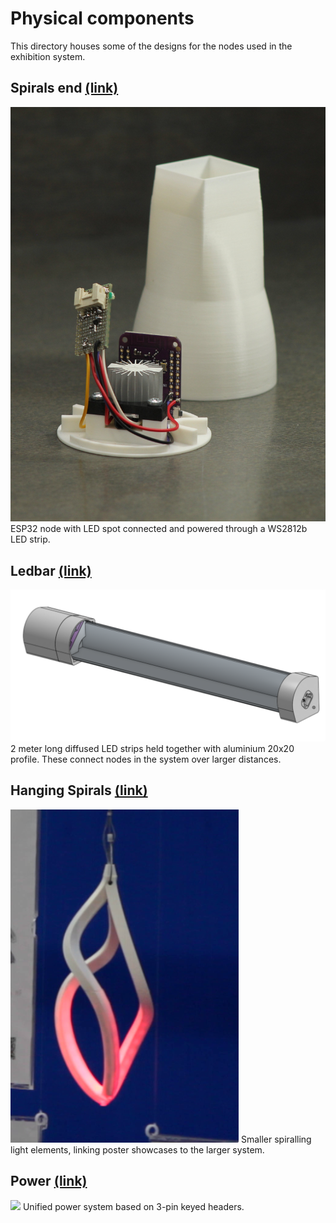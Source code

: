# Physical components
This directory houses some of the designs for the nodes used in the exhibition system.

## Spirals end [(link)](./spirals-end/)
![](./spirals-end/spirals-detail.jpg)
ESP32 node with LED spot connected and powered through a WS2812b LED strip.

## Ledbar [(link)](./ledbar/)
![](./ledbar/render1.png)
2 meter long diffused LED strips held together with aluminium 20x20 profile. These connect nodes in the system over larger distances.

## Hanging Spirals [(link)](./hanging-spirals/)
![](./hanging-spirals/hanging-spiral.png)
Smaller spiralling light elements, linking poster showcases to the larger system.

## Power [(link)](./power/)
![](./power/electronics.jpg)
Unified power system based on 3-pin keyed headers.
